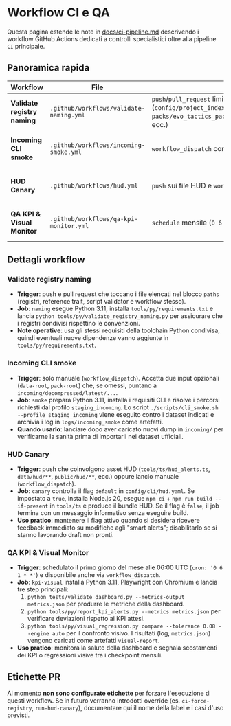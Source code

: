# Workflow CI e QA

Questa pagina estende le note in [docs/ci-pipeline.md](ci-pipeline.md) descrivendo i workflow GitHub Actions dedicati a controlli specialistici oltre alla pipeline `CI` principale.

## Panoramica rapida

| Workflow | File | Trigger | Scopo principale |
| --- | --- | --- | --- |
| **Validate registry naming** | `.github/workflows/validate-naming.yml` | `push`/`pull_request` limitati a percorsi di registro (`config/project_index.json`, `packs/evo_tactics_pack/tools/config/registries/**`, ecc.) | Convalida naming e allineamento degli identificativi tramite `python tools/py/validate_registry_naming.py`. |
| **Incoming CLI smoke** | `.github/workflows/incoming-smoke.yml` | `workflow_dispatch` con input opzionali | Esegue `scripts/cli_smoke.sh` in modalità `staging_incoming` contro asset decompressi per i caricamenti da `incoming/`. |
| **HUD Canary** | `.github/workflows/hud.yml` | `push` sui file HUD e `workflow_dispatch` | Verifica rapida degli "smart alerts" HUD: se abilitati in `config/cli/hud.yaml` installa Node.js, builda `tools/ts` e segnala eventuali problemi. |
| **QA KPI & Visual Monitor** | `.github/workflows/qa-kpi-monitor.yml` | `schedule` mensile (`0 6 1 * *`) e `workflow_dispatch` | Controlla regressioni metriche (`tests/validate_dashboard.py`, `report_kpi_alerts.py`) e confronta gli snapshot visivi (`visual_regression.py`). |

## Dettagli workflow

### Validate registry naming
- **Trigger**: push e pull request che toccano i file elencati nel blocco `paths` (registri, reference trait, script validator e workflow stesso).
- **Job**: `naming` esegue Python 3.11, installa `tools/py/requirements.txt` e lancia `python tools/py/validate_registry_naming.py` per assicurare che i registri condivisi rispettino le convenzioni.
- **Note operative**: usa gli stessi requisiti della toolchain Python condivisa, quindi eventuali nuove dipendenze vanno aggiunte in `tools/py/requirements.txt`.

### Incoming CLI smoke
- **Trigger**: solo manuale (`workflow_dispatch`). Accetta due input opzionali (`data-root`, `pack-root`) che, se omessi, puntano a `incoming/decompressed/latest/...`.
- **Job**: `smoke` prepara Python 3.11, installa i requisiti CLI e risolve i percorsi richiesti dal profilo `staging_incoming`. Lo script `./scripts/cli_smoke.sh --profile staging_incoming` viene eseguito contro i dataset indicati e archivia i log in `logs/incoming_smoke` come artefatti.
- **Quando usarlo**: lanciare dopo aver caricato nuovi dump in `incoming/` per verificarne la sanità prima di importarli nei dataset ufficiali.

### HUD Canary
- **Trigger**: push che coinvolgono asset HUD (`tools/ts/hud_alerts.ts`, `data/hud/**`, `public/hud/**`, ecc.) oppure lancio manuale (`workflow_dispatch`).
- **Job**: `canary` controlla il flag `default` in `config/cli/hud.yaml`. Se impostato a `true`, installa Node.js 20, esegue `npm ci` + `npm run build --if-present` in `tools/ts` e produce il bundle HUD. Se il flag è `false`, il job termina con un messaggio informativo senza eseguire build.
- **Uso pratico**: mantenere il flag attivo quando si desidera ricevere feedback immediato su modifiche agli "smart alerts"; disabilitarlo se si stanno lavorando draft non pronti.

### QA KPI & Visual Monitor
- **Trigger**: schedulato il primo giorno del mese alle 06:00 UTC (`cron: '0 6 1 * *'`) e disponibile anche via `workflow_dispatch`.
- **Job**: `kpi-visual` installa Python 3.11, Playwright con Chromium e lancia tre step principali:
  1. `python tests/validate_dashboard.py --metrics-output metrics.json` per produrre le metriche della dashboard.
  2. `python tools/py/report_kpi_alerts.py --metrics metrics.json` per verificare deviazioni rispetto ai KPI attesi.
  3. `python tools/py/visual_regression.py compare --tolerance 0.08 --engine auto` per il confronto visivo.
  I risultati (log, `metrics.json`) vengono caricati come artefatti `visual-report`.
- **Uso pratico**: monitora la salute della dashboard e segnala scostamenti dei KPI o regressioni visive tra i checkpoint mensili.

## Etichette PR
Al momento **non sono configurate etichette** per forzare l'esecuzione di questi workflow. Se in futuro verranno introdotti override (es. `ci-force-registry`, `run-hud-canary`), documentare qui il nome della label e i casi d'uso previsti.

